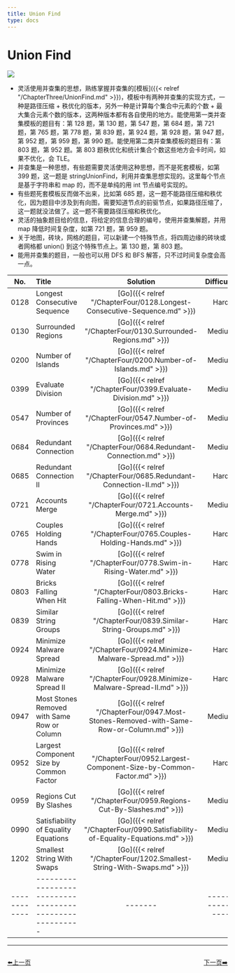 ```yaml
---
title: Union Find
type: docs
---
```


# Union Find

![](https://img.halfrost.com/Leetcode/Union_Find.png)

- 灵活使用并查集的思想，熟练掌握并查集的[模板]({{< relref "/ChapterThree/UnionFind.md" >}})，模板中有两种并查集的实现方式，一种是路径压缩 + 秩优化的版本，另外一种是计算每个集合中元素的个数 + 最大集合元素个数的版本，这两种版本都有各自使用的地方。能使用第一类并查集模板的题目有：第 128 题，第 130 题，第 547 题，第 684 题，第 721 题，第 765 题，第 778 题，第 839 题，第 924 题，第 928 题，第 947 题，第 952 题，第 959 题，第 990 题。能使用第二类并查集模板的题目有：第 803 题，第 952 题。第 803 题秩优化和统计集合个数这些地方会卡时间，如果不优化，会 TLE。
- 并查集是一种思想，有些题需要灵活使用这种思想，而不是死套模板，如第 399 题，这一题是 stringUnionFind，利用并查集思想实现的。这里每个节点是基于字符串和 map 的，而不是单纯的用 int 节点编号实现的。
- 有些题死套模板反而做不出来，比如第 685 题，这一题不能路径压缩和秩优化，因为题目中涉及到有向图，需要知道节点的前驱节点，如果路径压缩了，这一题就没法做了。这一题不需要路径压缩和秩优化。
- 灵活的抽象题目给的信息，将给定的信息合理的编号，使用并查集解题，并用 map 降低时间复杂度，如第 721 题，第 959 题。
- 关于地图，砖块，网格的题目，可以新建一个特殊节点，将四周边缘的砖块或者网格都 union() 到这个特殊节点上。第 130 题，第 803 题。
- 能用并查集的题目，一般也可以用 DFS 和 BFS 解答，只不过时间复杂度会高一点。



| No.      | Title | Solution | Difficulty | TimeComplexity | SpaceComplexity |Favorite| Acceptance |
|:--------:|:------- | :--------: | :----------: | :----: | :-----: | :-----: |:-----: |
|0128|Longest Consecutive Sequence|[Go]({{< relref "/ChapterFour/0128.Longest-Consecutive-Sequence.md" >}})|Hard| O(n)| O(n)|❤️|46.0%|
|0130|Surrounded Regions|[Go]({{< relref "/ChapterFour/0130.Surrounded-Regions.md" >}})|Medium| O(m\*n)| O(m\*n)||29.2%|
|0200|Number of Islands|[Go]({{< relref "/ChapterFour/0200.Number-of-Islands.md" >}})|Medium| O(m\*n)| O(m\*n)||48.6%|
|0399|Evaluate Division|[Go]({{< relref "/ChapterFour/0399.Evaluate-Division.md" >}})|Medium| O(n)| O(n)||54.0%|
|0547|Number of Provinces|[Go]({{< relref "/ChapterFour/0547.Number-of-Provinces.md" >}})|Medium| O(n^2)| O(n)||60.1%|
|0684|Redundant Connection|[Go]({{< relref "/ChapterFour/0684.Redundant-Connection.md" >}})|Medium| O(n)| O(n)||58.7%|
|0685|Redundant Connection II|[Go]({{< relref "/ChapterFour/0685.Redundant-Connection-II.md" >}})|Hard| O(n)| O(n)||32.9%|
|0721|Accounts Merge|[Go]({{< relref "/ChapterFour/0721.Accounts-Merge.md" >}})|Medium| O(n)| O(n)|❤️|51.2%|
|0765|Couples Holding Hands|[Go]({{< relref "/ChapterFour/0765.Couples-Holding-Hands.md" >}})|Hard| O(n)| O(n)|❤️|55.3%|
|0778|Swim in Rising Water|[Go]({{< relref "/ChapterFour/0778.Swim-in-Rising-Water.md" >}})|Hard| O(n^2)| O(n)|❤️|54.4%|
|0803|Bricks Falling When Hit|[Go]({{< relref "/ChapterFour/0803.Bricks-Falling-When-Hit.md" >}})|Hard| O(n^2)| O(n)|❤️|31.2%|
|0839|Similar String Groups|[Go]({{< relref "/ChapterFour/0839.Similar-String-Groups.md" >}})|Hard| O(n^2)| O(n)||40.0%|
|0924|Minimize Malware Spread|[Go]({{< relref "/ChapterFour/0924.Minimize-Malware-Spread.md" >}})|Hard| O(m\*n)| O(n)||41.8%|
|0928|Minimize Malware Spread II|[Go]({{< relref "/ChapterFour/0928.Minimize-Malware-Spread-II.md" >}})|Hard| O(m\*n)| O(n)|❤️|41.2%|
|0947|Most Stones Removed with Same Row or Column|[Go]({{< relref "/ChapterFour/0947.Most-Stones-Removed-with-Same-Row-or-Column.md" >}})|Medium| O(n)| O(n)||55.4%|
|0952|Largest Component Size by Common Factor|[Go]({{< relref "/ChapterFour/0952.Largest-Component-Size-by-Common-Factor.md" >}})|Hard| O(n)| O(n)|❤️|36.1%|
|0959|Regions Cut By Slashes|[Go]({{< relref "/ChapterFour/0959.Regions-Cut-By-Slashes.md" >}})|Medium| O(n^2)| O(n^2)|❤️|66.8%|
|0990|Satisfiability of Equality Equations|[Go]({{< relref "/ChapterFour/0990.Satisfiability-of-Equality-Equations.md" >}})|Medium| O(n)| O(n)||46.4%|
|1202|Smallest String With Swaps|[Go]({{< relref "/ChapterFour/1202.Smallest-String-With-Swaps.md" >}})|Medium||||48.3%|
|------------|-------------------------------------------------------|-------| ----------------| ---------------|-------------|-------------|-------------|


----------------------------------------------
<div style="display: flex;justify-content: space-between;align-items: center;">
<p><a href="https://books.halfrost.com/leetcode/ChapterTwo/Bit_Manipulation/">⬅️上一页</a></p>
<p><a href="https://books.halfrost.com/leetcode/ChapterTwo/Sliding_Window/">下一页➡️</a></p>
</div>
